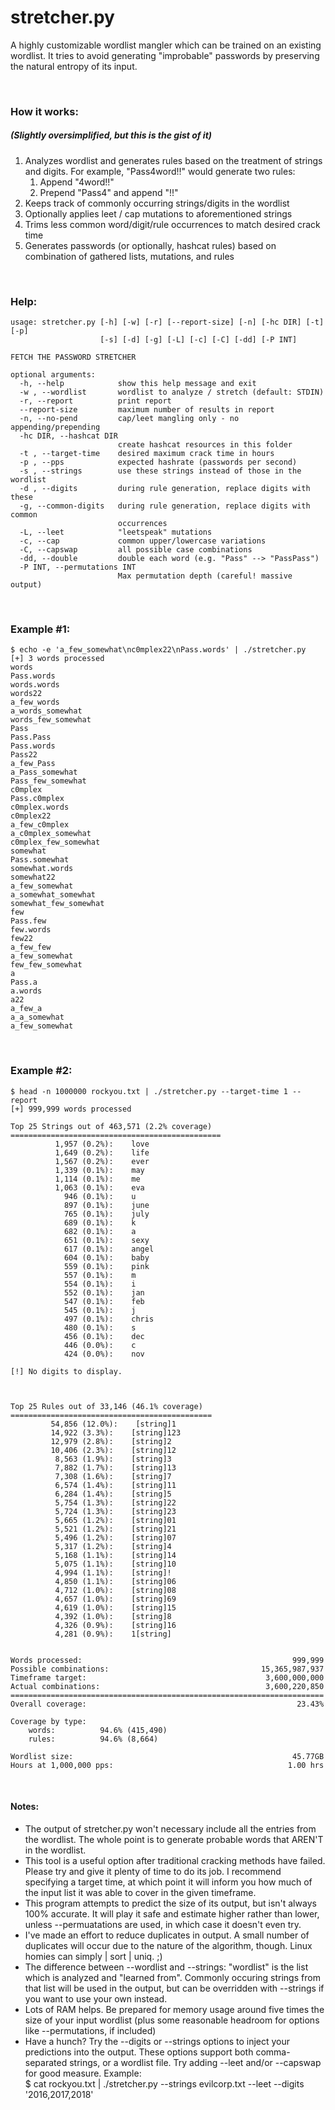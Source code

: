# stretcher.py

A highly customizable wordlist mangler which can be trained on an existing wordlist.
It tries to avoid generating "improbable" passwords by preserving the natural entropy of its input.

<br>

### How it works:
##### (Slightly oversimplified, but this is the gist of it)

<ol>
	<li>
		Analyzes wordlist and generates rules based on the treatment of strings and digits.
		For example, "Pass4word!!" would generate two rules:
		<ol>
			<li>Append "4word!!"</li>
			<li>Prepend "Pass4" and append "!!"</li>
		</ol>
	</li>
	<li>Keeps track of commonly occurring strings/digits in the wordlist</li>
  <li>Optionally applies leet / cap mutations to aforementioned strings</li>
  <li>Trims less common word/digit/rule occurrences to match desired crack time</li>
	<li>Generates passwords (or optionally, hashcat rules) based on combination of gathered lists, mutations, and rules</li>
</ol>


<br>


### Help:
~~~
usage: stretcher.py [-h] [-w] [-r] [--report-size] [-n] [-hc DIR] [-t] [-p]
                    [-s] [-d] [-g] [-L] [-c] [-C] [-dd] [-P INT]

FETCH THE PASSWORD STRETCHER

optional arguments:
  -h, --help            show this help message and exit
  -w , --wordlist       wordlist to analyze / stretch (default: STDIN)
  -r, --report          print report
  --report-size         maximum number of results in report
  -n, --no-pend         cap/leet mangling only - no appending/prepending
  -hc DIR, --hashcat DIR
                        create hashcat resources in this folder
  -t , --target-time    desired maximum crack time in hours
  -p , --pps            expected hashrate (passwords per second)
  -s , --strings        use these strings instead of those in the wordlist
  -d , --digits         during rule generation, replace digits with these
  -g, --common-digits   during rule generation, replace digits with common
                        occurrences
  -L, --leet            "leetspeak" mutations
  -c, --cap             common upper/lowercase variations
  -C, --capswap         all possible case combinations
  -dd, --double         double each word (e.g. "Pass" --> "PassPass")
  -P INT, --permutations INT
                        Max permutation depth (careful! massive output)
~~~

<br>



### Example #1:
~~~
$ echo -e 'a_few_somewhat\nc0mplex22\nPass.words' | ./stretcher.py
[+] 3 words processed  
words
Pass.words
words.words
words22
a_few_words
a_words_somewhat
words_few_somewhat
Pass
Pass.Pass
Pass.words
Pass22
a_few_Pass
a_Pass_somewhat
Pass_few_somewhat
c0mplex
Pass.c0mplex
c0mplex.words
c0mplex22
a_few_c0mplex
a_c0mplex_somewhat
c0mplex_few_somewhat
somewhat
Pass.somewhat
somewhat.words
somewhat22
a_few_somewhat
a_somewhat_somewhat
somewhat_few_somewhat
few
Pass.few
few.words
few22
a_few_few
a_few_somewhat
few_few_somewhat
a
Pass.a
a.words
a22
a_few_a
a_a_somewhat
a_few_somewhat
~~~

<br>

### Example #2:
~~~
$ head -n 1000000 rockyou.txt | ./stretcher.py --target-time 1 --report
[+] 999,999 words processed  

Top 25 Strings out of 463,571 (2.2% coverage)
===============================================
          1,957 (0.2%):    love                          
          1,649 (0.2%):    life                          
          1,567 (0.2%):    ever                          
          1,339 (0.1%):    may                           
          1,114 (0.1%):    me                            
          1,063 (0.1%):    eva                           
            946 (0.1%):    u                             
            897 (0.1%):    june                          
            765 (0.1%):    july                          
            689 (0.1%):    k                             
            682 (0.1%):    a                             
            651 (0.1%):    sexy                          
            617 (0.1%):    angel                         
            604 (0.1%):    baby                          
            559 (0.1%):    pink                          
            557 (0.1%):    m                             
            554 (0.1%):    i                             
            552 (0.1%):    jan                           
            547 (0.1%):    feb                           
            545 (0.1%):    j                             
            497 (0.1%):    chris                         
            480 (0.1%):    s                             
            456 (0.1%):    dec                           
            446 (0.0%):    c                             
            424 (0.0%):    nov                           

[!] No digits to display.



Top 25 Rules out of 33,146 (46.1% coverage)
=============================================
         54,856 (12.0%):    [string]1                     
         14,922 (3.3%):    [string]123                   
         12,979 (2.8%):    [string]2                     
         10,406 (2.3%):    [string]12                    
          8,563 (1.9%):    [string]3                     
          7,882 (1.7%):    [string]13                    
          7,308 (1.6%):    [string]7                     
          6,574 (1.4%):    [string]11                    
          6,284 (1.4%):    [string]5                     
          5,754 (1.3%):    [string]22                    
          5,724 (1.3%):    [string]23                    
          5,665 (1.2%):    [string]01                    
          5,521 (1.2%):    [string]21                    
          5,496 (1.2%):    [string]07                    
          5,317 (1.2%):    [string]4                     
          5,168 (1.1%):    [string]14                    
          5,075 (1.1%):    [string]10                    
          4,994 (1.1%):    [string]!                     
          4,850 (1.1%):    [string]06                    
          4,712 (1.0%):    [string]08                    
          4,657 (1.0%):    [string]69                    
          4,619 (1.0%):    [string]15                    
          4,392 (1.0%):    [string]8                     
          4,326 (0.9%):    [string]16                    
          4,281 (0.9%):    1[string]                     


Words processed:                                               999,999
Possible combinations:                                  15,365,987,937
Timeframe target:                                        3,600,000,000
Actual combinations:                                     3,600,220,850
======================================================================
Overall coverage:                                               23.43%

Coverage by type:
    words:          94.6% (415,490)
    rules:          94.6% (8,664)

Wordlist size:                                                 45.77GB
Hours at 1,000,000 pps:                                       1.00 hrs
~~~

<br>

#### Notes:
<ul>
  <li>The output of stretcher.py won't necessary include all the entries from the wordlist.  The whole point is to generate probable words that AREN'T in the wordlist.</li>
  <li>This tool is a useful option after traditional cracking methods have failed.  Please try and give it plenty of time to do its job.  I recommend specifying a target time, at which point it will inform you how much of the input list it was able to cover in the given timeframe.</li>
  <li>This program attempts to predict the size of its output, but isn't always 100% accurate.  It will play it safe and estimate higher rather than lower, unless --permuatations are used, in which case it doesn't even try.</li>
  <li>I've made an effort to reduce duplicates in output.  A small number of duplicates will occur due to the nature of the algorithm, though.  Linux homies can simply | sort | uniq. ;)</li>
  <li>The difference between --wordlist and --strings: "wordlist" is the list which is analyzed and "learned from".  Commonly occuring strings from that list will be used in the output, but can be overridden with --strings if you want to use your own instead.</li>
	<li>Lots of RAM helps.  Be prepared for memory usage around five times the size of your input wordlist (plus some reasonable headroom for options like --permutations, if included)</li>
  <li>
    Have a hunch?  Try the --digits or --strings options to inject your predictions into the output.  These options support both comma-separated strings, or a wordlist file.  Try adding --leet and/or --capswap for good measure. Example: <br>
    $ cat rockyou.txt | ./stretcher.py --strings evilcorp.txt --leet --digits '2016,2017,2018'
  </li>
</ul>
